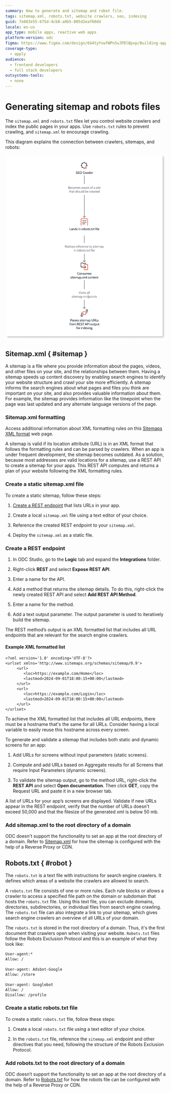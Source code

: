 ```yaml
---
summary: How to generate and sitemap and robot file.
tags: sitemap.xml, robots.txt, website crawlers, seo, indexing
guid: 7e883e55-675d-4cb8-a0b5-805d2eaf60dd
locale: en-us
app_type: mobile apps, reactive web apps
platform-version: odc
figma: https://www.figma.com/design/6G4tyYswfWPn5uJPDlBpvp/Building-apps?node-id=5895-800&node-type=canvas&t=zTqDJ1OjTTDkeMmV-0
coverage-type:
  - apply
audience:
  - frontend developers
  - full stack developers
outsystems-tools:
  - none
---
```

# Generating sitemap and robots files

The `sitemap.xml` and `robots.txt` files let you control website crawlers and index the public pages in your apps. Use `robots.txt` rules to prevent crawling, and `sitemap.xml` to encourage crawling.

This diagram explains the connection between crawlers, sitemaps, and robots:

![Diagram showing the interaction between an SEO crawler, robots.txt file, and sitemap.xml. The crawler becomes aware of a site, lands in the robots.txt file, notices the sitemap reference, consumes the sitemap content, visits all sitemap endpoints, and parses sitemap URLs for indexing.](images/seo-crawler-diag.png "Diagram of SEO Crawler Interaction with Sitemap and Robots.txt")

## Sitemap.xml { #sitemap }

A sitemap is a file where you provide information about the pages, videos, and other files on your site, and the relationships between them. Having a sitemap speeds up content discovery by enabling search engines to identify your website structure and crawl your site more efficiently. A sitemap informs the search engines about what pages and files you think are important on your site, and also provides valuable information about them. For example, the sitemap provides information like the timepoint when the page was last updated and any alternate language versions of the page.

### Sitemap.xml formatting

<div class="info" markdown="1">

Access additional information about XML formatting rules on this [Sitemaps XML format](https://www.sitemaps.org/protocol.html) web page.

</div>

A sitemap is valid if its location attribute (URL) is in an XML format that follows the formatting rules and can be parsed by crawlers. When an app is under frequent development, the sitemap becomes outdated. As a solution, because most addresses are valid locations for a sitemap, use a REST API to create a sitemap for your apps. This REST API computes and returns a plan of your website following the XML formatting rules.

### Create a static sitemap.xml file

To create a static sitemap, follow these steps:

1. [Create a REST endpoint](#create-a-rest-endpoint) that lists URLs in your app.

1. Create a local `sitemap.xml` file using a text editor of your choice.

1. Reference the created REST endpoint to your `sitemap.xml`.

1. Deploy the `sitemap.xml` as a static file.

### Create a REST endpoint

1. In ODC Studio, go to the **Logic** tab and expand the **Integrations** folder.

1. Right-click **REST** and select **Expose REST API**.

1. Enter a name for the API.

1. Add a method that returns the sitemap details. To do this, right-click the newly created REST API and select **Add REST API Method**.

1. Enter a name for the method.

1. Add a text output parameter. The output parameter is used to iteratively build the sitemap.

The REST method’s output is an XML formatted list that includes all URL endpoints that are relevant for the search engine crawlers.

#### Example XML formatted list

```
<?xml version='1.0' encoding='UTF-8'?>
<urlset xmlns='http://www.sitemaps.org/schemas/sitemap/0.9'>
     <url>
        <loc>https://example.com/Home</loc>
        <lastmod>2024-09-01T18:00:15+00:00</lastmod>
     </url>
     <url>
        <loc>https://example.com/Login</loc>
        <lastmod>2024-09-01T18:00:15+00:00</lastmod>
     </url>
</urlset>
```

To achieve the XML formatted list that includes all URL endpoints, there must be a hostname that's the same for all URLs. Consider having a local variable to easily reuse this hostname across every screen.

To generate and validate a sitemap that includes both static and dynamic screens for an app:

1. Add URLs for screens without input parameters (static screens).

1. Compute and add URLs based on Aggregate results for all Screens that require Input Parameters (dynamic screens).

1. To validate the sitemap output, go to the method URL, right-click the **REST API** and select **Open documentation**. Then click **GET**, copy the Request URL and paste it in a new browser tab.

A list of URLs for your app’s screens are displayed. Validate if new URLs appear in the REST endpoint, verify that the number of URLs doesn't exceed 50,000 and that the filesize of the generated xml is below 50 mb.

### Add sitemap.xml to the root directory of a domain


ODC doesn't support the functionality to set an app at the root directory of a domain. Refer to [Sitemap.xml](improve-seo-prerendering.md#sitemapxml-sitemap) for how the sitemap is configured with the help of a Reverse Proxy or CDN.

## Robots.txt { #robot }

The `robots.txt` is a text file with instructions for search engine crawlers. It defines which areas of a website the crawlers are allowed to search.

A `robots.txt` file consists of one or more rules. Each rule blocks or allows a crawler to access a specified file path on the domain or subdomain that hosts the `robots.txt` file. Using this text file, you can exclude domains, directories, subdirectories, or individual files from search engine crawling. The `robots.txt` file can also integrate a link to your sitemap, which gives search engine crawlers an overview of all URLs of your domain.

The `robots.txt` is stored in the root directory of a domain. Thus, it's the first document that crawlers open when visiting your website.
`Robots.txt` files follow the Robots Exclusion Protocol and this is an example of what they look like:

```
User-agent:*
Allow: /

User-agent: Adsbot-Google
Allow: /store

User-agent: Googlebot
Allow: /
Disallow: /profile
```

### Create a static robots.txt file

To create a static `robots.txt` file, follow these steps:

1. Create a local `robots.txt` file using a text editor of your choice.

1. In the `robots.txt` file, reference the `sitemap.xml` endpoint and other directives that you need, following the structure of the Robots Exclusion Protocol.

### Add robots.txt to the root directory of a domain

ODC doesn’t support the functionality to set an app at the root directory of a domain. Refer to [Robots.txt](improve-seo-prerendering.md#robotstxt--robots) for how the robots file can be configured with the help of a Reverse Proxy or CDN.

